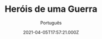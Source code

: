 ---
id: '926085d8-2229-4701-b4a3-3c146bb50aa2'
type: 'movie' # Filme, Série, Anime
title: "Heróis de uma Guerra"
synopsis: ["Esta é uma história, inspirada em eventos reais, sobre os soldados de uma bateria de canhões na Primeira Guerra Mundial que, como centenas de milhares de outras pessoas, fizeram com que a glória do exército sérvio se tornasse imortal.",
]
originalTitle: "Zaspanka za vojnike"
date: '2021-04-05T17:57:21.000Z'
update: '2021-04-05T17:57:21.000Z'
releaseDate: '2018-11-01T03:00:00.000Z'
imdb:
  rating: '7.7' # 8.5
  id: '' # tt0470752
duration: '2h 00 Min'
trailer:
  urls: [
    'K0T9I3EYfQw&list=PL686YdxRPwxYrBzHfdH3ZZbB03bv_kSmv',
  ]
tags: ['720p', '1080p']
genre: ['Drama', 'Guerra'] #
quality: 'WEB-DL' # BluRay, WEB-DL, HDTV, WEB-DL4K, WEB-DLe
format: 'Mkv' # MKV, MP4, TS
audio: 'Português, Sérvio' # Dublado, Legendado, Dual Audio, Dub & Leg
subtitle: 'Português' # Português, inglês,
size: '3.91 GB | 4.37 GB' # 4.8 GB
audioQuality: 10
videoQuality: 10
directors: []
#  - name: 'Lana Wachowski'
#    image: ''
#  - name: 'Lilly Wachowski'
#    image: ''
cast: []
#  - name: 'Keanu Reeves'
#    image: ''
#    characterName: 'Neo'
writers: []
#  - name: ''
#    image: ''
maturityRating:
  age: '' # L , 10, 12, 14, 16, 18
  topics: [''] # Violence, Illegal drugs, Inappropriate Language, Legal Drugs, Sexual Content, Extreme Violence
###########################################
download:
  
  - url: 'magnet:?xt=urn:btih:BODT7Q5XRVKUR4WHBNH5MQPTF7B4565N&dn=Her%C3%B3is%20de%20uma%20Guerra%202020%20%5B720p%5D%20%5BDUAL%5D'
    resolution: '720p' # 720p, 1080p, 4K,
    audio: 'Dual Áudio' # Dublado, Legendado, Dual Audio
    size: '' # 4.8 GB
    quality: '' # BluRay, WEB-DL
    format: '' # MKV
  - url: 'magnet:?xt=urn:btih:QN3EFK74SCOTABNVVLRMUKGUEWJOC5FG&dn=Her%C3%B3is%20de%20uma%20Guerra%202020%20%5B1080p%5D%20%5BDUAL%5D'
    resolution: '1080p' # 720p, 1080p, 4K,
    audio: 'Dual Áudio' # Dublado, Legendado, Dual Audio
    size: '' # 4.8 GB
    quality: '' # BluRay, WEB-DL
    format: '' # MKV
images:
  cover: '/assets/movies/herois-de-uma-guerra.jpg'
  background: '/assets/movies/'
---